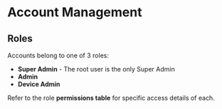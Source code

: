 # Account Management

## Roles

Accounts belong to one of 3 roles:

* **Super Admin** - The root user is the only Super Admin
* **Admin**
* **Device Admin**

Refer to the role **permissions table** for specific access details of each.
